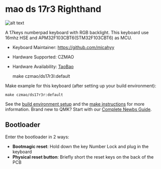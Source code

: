 # mao ds 17r3 Righthand
![alt text](image.png)

A 17keys numberpad keyboard with RGB backlight.
This keyboard use 16mhz HSE and APM32F103CBT6(STM32F103CBT6) as MCU.

- Keyboard Maintainer: https://github.com/micahyy
- Hardware Supported: CZMAO
- Hardware Availability: [TaoBao](https://item.taobao.com/item.htm?ft=t&id=819874589305)

    make czmao/ds17r3l:default

Make example for this keyboard (after setting up your build environment):

    make czmao/ds17r3r:default



See the [build environment setup](https://docs.qmk.fm/#/getting_started_build_tools) and the [make instructions](https://docs.qmk.fm/#/getting_started_make_guide) for more information. Brand new to QMK? Start with our [Complete Newbs Guide](https://docs.qmk.fm/#/newbs).

## Bootloader

Enter the bootloader in 2 ways:

* **Bootmagic reset**: Hold down the key Number Lock and plug in the keyboard
* **Physical reset button**: Briefly short the reset keys on the back of the PCB





